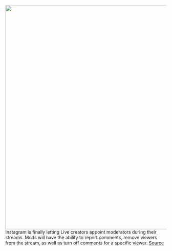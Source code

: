 <img src='https://cdn.vox-cdn.com/thumbor/BQkkR-wc_JHLcFI2N47306BqCug=/0x0:2048x1353/1200x800/filters:focal(861x514:1187x840)/cdn.vox-cdn.com/uploads/chorus_image/image/70616116/instagram_moderators_live.0.png' width='700px' /><br/>
Instagram is finally letting Live creators appoint moderators during their streams. Mods will have the ability to report comments, remove viewers from the stream, as well as turn off comments for a specific viewer.
<a href='https://www.theverge.com/2022/3/13/22974597/instagram-finally-letting-livestreamers-add-moderators-live'> Source <a/>